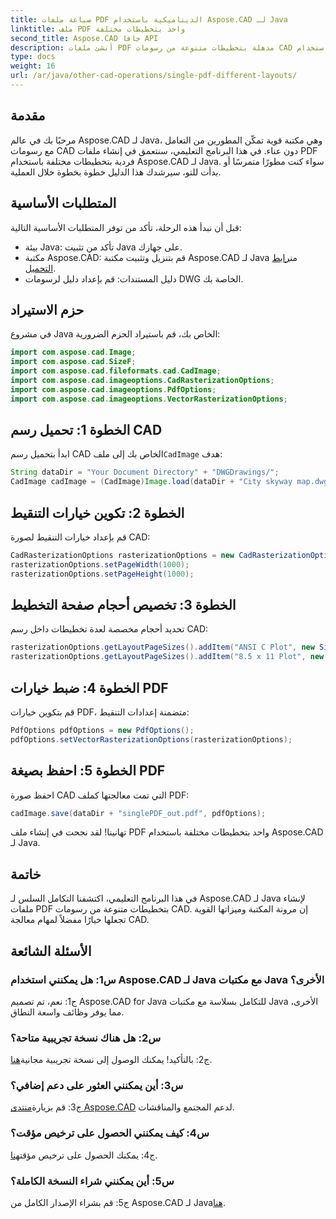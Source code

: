 ```yaml
---
title: صياغة ملفات PDF الديناميكية باستخدام Aspose.CAD لـ Java
linktitle: ملف PDF واحد بتخطيطات مختلفة
second_title: Aspose.CAD جافا API
description: أنشئ ملفات PDF مذهلة بتخطيطات متنوعة من رسومات CAD باستخدام Aspose.CAD لـ Java. تكامل سهل وميزات قوية لمطوري Java.
type: docs
weight: 16
url: /ar/java/other-cad-operations/single-pdf-different-layouts/
---
```

## مقدمة

مرحبًا بك في عالم Aspose.CAD لـ Java، وهي مكتبة قوية تمكّن المطورين من التعامل مع رسومات CAD دون عناء. في هذا البرنامج التعليمي، سنتعمق في إنشاء ملفات PDF فردية بتخطيطات مختلفة باستخدام Aspose.CAD لـ Java. سواء كنت مطورًا متمرسًا أو بدأت للتو، سيرشدك هذا الدليل خطوة بخطوة خلال العملية.

## المتطلبات الأساسية

قبل أن نبدأ هذه الرحلة، تأكد من توفر المتطلبات الأساسية التالية:
- بيئة Java: تأكد من تثبيت Java على جهازك.
-  مكتبة Aspose.CAD: قم بتنزيل وتثبيت مكتبة Aspose.CAD لـ Java من[رابط التحميل](https://releases.aspose.com/cad/java/).
- دليل المستندات: قم بإعداد دليل لرسومات DWG الخاصة بك.

## حزم الاستيراد

في مشروع Java الخاص بك، قم باستيراد الحزم الضرورية:

```java
import com.aspose.cad.Image;
import com.aspose.cad.SizeF;
import com.aspose.cad.fileformats.cad.CadImage;
import com.aspose.cad.imageoptions.CadRasterizationOptions;
import com.aspose.cad.imageoptions.PdfOptions;
import com.aspose.cad.imageoptions.VectorRasterizationOptions;
```

## الخطوة 1: تحميل رسم CAD

 ابدأ بتحميل رسم CAD الخاص بك إلى ملف`CadImage` هدف:

```java
String dataDir = "Your Document Directory" + "DWGDrawings/";
CadImage cadImage = (CadImage)Image.load(dataDir + "City skyway map.dwg");
```

## الخطوة 2: تكوين خيارات التنقيط

قم بإعداد خيارات التنقيط لصورة CAD:

```java
CadRasterizationOptions rasterizationOptions = new CadRasterizationOptions();
rasterizationOptions.setPageWidth(1000);
rasterizationOptions.setPageHeight(1000);
```

## الخطوة 3: تخصيص أحجام صفحة التخطيط

تحديد أحجام مخصصة لعدة تخطيطات داخل رسم CAD:

```java
rasterizationOptions.getLayoutPageSizes().addItem("ANSI C Plot", new SizeF(500, 1000));
rasterizationOptions.getLayoutPageSizes().addItem("8.5 x 11 Plot", new SizeF(1000, 100));
```

## الخطوة 4: ضبط خيارات PDF

قم بتكوين خيارات PDF، متضمنة إعدادات التنقيط:

```java
PdfOptions pdfOptions = new PdfOptions();
pdfOptions.setVectorRasterizationOptions(rasterizationOptions);
```

## الخطوة 5: احفظ بصيغة PDF

احفظ صورة CAD التي تمت معالجتها كملف PDF:

```java
cadImage.save(dataDir + "singlePDF_out.pdf", pdfOptions);
```

تهانينا! لقد نجحت في إنشاء ملف PDF واحد بتخطيطات مختلفة باستخدام Aspose.CAD لـ Java.

## خاتمة

في هذا البرنامج التعليمي، اكتشفنا التكامل السلس لـ Aspose.CAD لـ Java لإنشاء ملفات PDF بتخطيطات متنوعة من رسومات CAD. إن مرونة المكتبة وميزاتها القوية تجعلها خيارًا مفضلاً لمهام معالجة CAD.

## الأسئلة الشائعة

### س1: هل يمكنني استخدام Aspose.CAD لـ Java مع مكتبات Java الأخرى؟

ج1: نعم، تم تصميم Aspose.CAD for Java للتكامل بسلاسة مع مكتبات Java الأخرى، مما يوفر وظائف واسعة النطاق.

### س2: هل هناك نسخة تجريبية متاحة؟

 ج2: بالتأكيد! يمكنك الوصول إلى نسخة تجريبية مجانية[هنا](https://releases.aspose.com/).

### س3: أين يمكنني العثور على دعم إضافي؟

 ج3: قم بزيارة[منتدى Aspose.CAD](https://forum.aspose.com/c/cad/19) لدعم المجتمع والمناقشات.

### س4: كيف يمكنني الحصول على ترخيص مؤقت؟

 ج4: يمكنك الحصول على ترخيص مؤقت[هنا](https://purchase.aspose.com/temporary-license/).

### س5: أين يمكنني شراء النسخة الكاملة؟

ج5: قم بشراء الإصدار الكامل من Aspose.CAD لـ Java[هنا](https://purchase.aspose.com/buy).